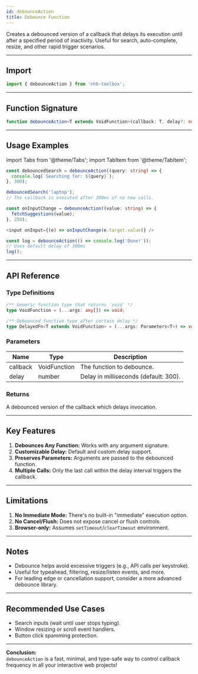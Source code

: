 ```yaml
---
id: debounceAction
title: Debounce Function
---
```


Creates a debounced version of a callback that delays its execution until after a specified period of inactivity. Useful for search, auto-complete, resize, and other rapid trigger scenarios.

---

## Import

```typescript
import { debounceAction } from 'nhb-toolbox';
```

---

## Function Signature

```typescript
function debounceAction<T extends VoidFunction>(callback: T, delay?: number): DelayedFn<T>
```

---

## Usage Examples

import Tabs from '@theme/Tabs';
import TabItem from '@theme/TabItem';

<Tabs>
<TabItem value="Basic" label="Basic Debounce">

```typescript
const debouncedSearch = debounceAction((query: string) => {
  console.log(`Searching for: ${query}`);
}, 300);

debouncedSearch('laptop');
// The callback is executed after 300ms of no new calls.
```

</TabItem>
<TabItem value="Form Input" label="Form Input Example">

```typescript
const onInputChange = debounceAction((value: string) => {
  fetchSuggestions(value);
}, 250);

<input onInput={(e) => onInputChange(e.target.value)} />
```

</TabItem>
<TabItem value="Default Delay" label="Default Delay">

```typescript
const log = debounceAction(() => console.log('Done!'));
// Uses default delay of 300ms
log();
```

</TabItem>
</Tabs>

---

## API Reference

### Type Definitions

```ts
/** Generic function type that returns `void` */
type VoidFunction = (...args: any[]) => void;

/** Debounced function type after certain delay */
type DelayedFn<T extends VoidFunction> = (...args: Parameters<T>) => void;
```

### Parameters

| Name      | Type        | Description                                           |
|-----------|-------------|------------------------------------------------------|
| callback  | VoidFunction| The function to debounce.                            |
| delay     | number      | Delay in milliseconds (default: 300).                |

### Returns

A debounced version of the callback which delays invocation.

---

## Key Features

1. **Debounces Any Function:** Works with any argument signature.
2. **Customizable Delay:** Default and custom delay support.
3. **Preserves Parameters:** Arguments are passed to the debounced function.
4. **Multiple Calls:** Only the last call within the delay interval triggers the callback.

---

## Limitations

1. **No Immediate Mode:** There's no built-in "immediate" execution option.
2. **No Cancel/Flush:** Does not expose cancel or flush controls.
3. **Browser-only:** Assumes `setTimeout`/`clearTimeout` environment.

---

## Notes

- Debounce helps avoid excessive triggers (e.g., API calls per keystroke).
- Useful for typeahead, filtering, resize/listen events, and more.
- For leading edge or cancellation support, consider a more advanced debounce library.

---

## Recommended Use Cases

- Search inputs (wait until user stops typing).
- Window resizing or scroll event handlers.
- Button click spamming protection.

---

**Conclusion:**  
`debounceAction` is a fast, minimal, and type-safe way to control callback frequency in all your interactive web projects!
